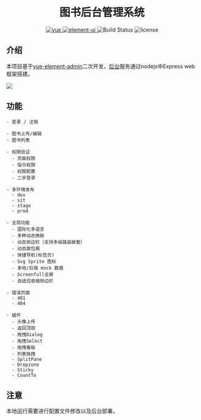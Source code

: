 <h1 align="center">图书后台管理系统</h1>
<p align="center">
  <a href="https://github.com/vuejs/vue">
    <img src="https://img.shields.io/badge/vue-2.6.10-brightgreen.svg" alt="vue">
  </a>
  <a href="https://github.com/ElemeFE/element">
    <img src="https://img.shields.io/badge/element--ui-2.7.0-brightgreen.svg" alt="element-ui">
  </a>
    <img src="https://travis-ci.org/PanJiaChen/vue-element-admin.svg?branch=master" alt="Build Status">
    <img src="https://img.shields.io/github/license/mashape/apistatus.svg" alt="license">
</p>


## 介绍

本项目基于[vue-element-admin](https://panjiachen.github.io/vue-element-admin)二次开发，[后台](https://github.com/duanStar/book-admin-server)服务通过nodejs中Express web框架搭建。

![](https://www.youbaobao.xyz/admin-docs/assets/img/constructor.57a5bdc5.png)

## 功能

~~~
- 登录 / 注销

- 图书上传/编辑
- 图书列表

- 权限验证
  - 页面权限
  - 指令权限
  - 权限配置
  - 二步登录

- 多环境发布
  - dev
  - sit
  - stage
  - prod

- 全局功能
  - 国际化多语言
  - 多种动态换肤
  - 动态侧边栏（支持多级路由嵌套）
  - 动态面包屑
  - 快捷导航(标签页)
  - Svg Sprite 图标
  - 本地/后端 mock 数据
  - Screenfull全屏
  - 自适应收缩侧边栏

- 错误页面
  - 401
  - 404

- 組件
  - 头像上传
  - 返回顶部
  - 拖拽Dialog
  - 拖拽Select
  - 拖拽看板
  - 列表拖拽
  - SplitPane
  - Dropzone
  - Sticky
  - CountTo

~~~

## 注意

本地运行需要进行配置文件修改以及后台部署。
